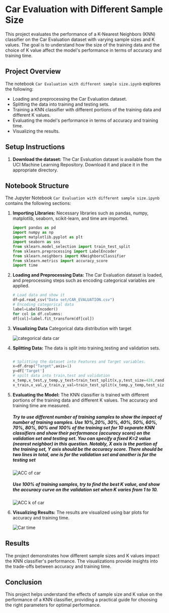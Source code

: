 # Car Evaluation with Different Sample Size

This project evaluates the performance of a K-Nearest Neighbors (KNN) classifier on the Car Evaluation dataset with varying sample sizes and K values. The goal is to understand how the size of the training data and the choice of K value affect the model's performance in terms of accuracy and training time.

## Project Overview

The notebook `Car Evaluation with different sample size.ipynb` explores the following:
- Loading and preprocessing the Car Evaluation dataset.
- Splitting the data into training and testing sets.
- Training a KNN classifier with different portions of the training data and different K values.
- Evaluating the model's performance in terms of accuracy and training time.
- Visualizing the results.

## Setup Instructions


1. **Download the dataset:**
    The Car Evaluation dataset is available from the UCI Machine Learning Repository. Download it and place it in the appropriate directory.

## Notebook Structure

The Jupyter Notebook `Car Evaluation with different sample size.ipynb` contains the following sections:

1. **Importing Libraries:**
    Necessary libraries such as pandas, numpy, matplotlib, seaborn, scikit-learn, and time are imported.

    ```python
    import pandas as pd
    import numpy as np
    import matplotlib.pyplot as plt
    import seaborn as sns
    from sklearn.model_selection import train_test_split
    from sklearn.preprocessing import LabelEncoder
    from sklearn.neighbors import KNeighborsClassifier
    from sklearn.metrics import accuracy_score
    import time
    ```

2. **Loading and Preprocessing Data:**
    The Car Evaluation dataset is loaded, and preprocessing steps such as encoding categorical variables are applied.

    ```python
    # Load data and show it
   df=pd.read_csv("Data set/CAR_EVALUATION.csv")
    # Encoding categorical data
    label=LabelEncoder()
    for col in df.columns:
    df[col]=label.fit_transform(df[col])
    ```
3. **Visualizing Data**
   Categorical data distribution with target
   
   ![categorical data car](https://github.com/Mahmedorabi/Car-Evaluation-with-different-sample-size/assets/105740465/68fe6bb2-ab37-487a-814e-c89f4825ddd7)

4. **Splitting Data:**
    The data is split into training,testing and validation sets.

    ```python

   # Splitting the dataset into Features and Target variables.
   x=df.drop("Target",axis=1)
   y=df['Target']
    # spilt data into train,test and validation
   x_temp,x_test,y_temp,y_test=train_test_split(x,y,test_size=428,random_state=42,shuffle=True)
   x_train,x_val,y_train,y_val=train_test_split(x_temp,y_temp,test_size=300,random_state=42,shuffle=True)

    ```

5. **Evaluating the Model:**
    The KNN classifier is trained with different portions of the training data and different K values. The accuracy and training time are measured.
    ##### Try to use different number of training samples to show the impact of number of training samples. Use 10%,20%, 30%, 40%, 50%, 60%, 70%, 80%, 90% and 100% of the training set for 10 separate KNN classifiers and show their performance (accuracy score) on the validation set and testing set. You can specify a fixed K=2 value (nearest neighbor) in this question. Notably, X axis is the portion of the training set, Y axis should be the accuracy score. There should be two lines in total, one is for the validation set and another is for the testing set
     ![ACC of car](https://github.com/Mahmedorabi/Car-Evaluation-with-different-sample-size/assets/105740465/9b7b827c-ed81-4e30-986f-cd9a641c66e0)
     ##### Use 100% of training samples, try to find the best K value, and show the accuracy curve on the validation set when K varies from 1 to 10.
      ![ACC k of car](https://github.com/Mahmedorabi/Car-Evaluation-with-different-sample-size/assets/105740465/f6c770a0-560c-4081-8735-f2b3accf4a17)

6. **Visualizing Results:**
    The results are visualized using bar plots for accuracy and training time.

   
    ![Car time](https://github.com/Mahmedorabi/Car-Evaluation-with-different-sample-size/assets/105740465/17ca0267-ad06-4a78-b714-907efc503068)
    

## Results

The project demonstrates how different sample sizes and K values impact the KNN classifier's performance. The visualizations provide insights into the trade-offs between accuracy and training time.

## Conclusion

This project helps understand the effects of sample size and K value on the performance of a KNN classifier, providing a practical guide for choosing the right parameters for optimal performance.


